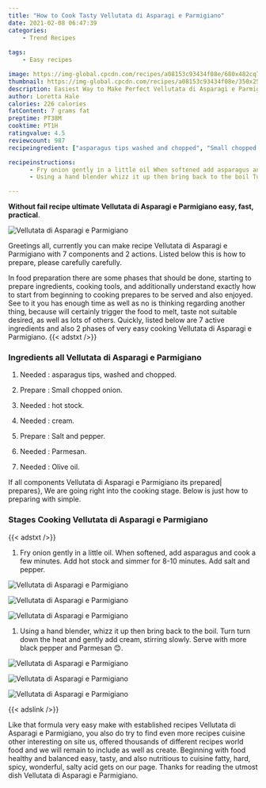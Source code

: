 ```yaml
---
title: "How to Cook Tasty Vellutata di Asparagi e Parmigiano"
date: 2021-02-08 06:47:39
categories:
    - Trend Recipes
    
tags:
    - Easy recipes

image: https://img-global.cpcdn.com/recipes/a08153c93434f08e/680x482cq70/vellutata-di-asparagi-e-parmigiano-recipe-main-photo.jpg
thumbnail: https://img-global.cpcdn.com/recipes/a08153c93434f08e/350x250cq70/vellutata-di-asparagi-e-parmigiano-recipe-main-photo.jpg
description: Easiest Way to Make Perfect Vellutata di Asparagi e Parmigiano with 7 ingredients and 2 stages of easy cooking.
author: Loretta Hale
calories: 226 calories
fatContent: 7 grams fat
preptime: PT38M
cooktime: PT1H
ratingvalue: 4.5
reviewcount: 987
recipeingredient: ["asparagus tips washed and chopped", "Small chopped onion", "hot stock", "cream", "Salt and pepper", "Parmesan", "Olive oil"]

recipeinstructions: 
      - Fry onion gently in a little oil When softened add asparagus and cook a few minutes Add hot stock and simmer for 810 minutes Add salt and pepper 
      - Using a hand blender whizz it up then bring back to the boil Turn turn down the heat and gently add cream stirring slowly Serve with more black pepper and Parmesan 

---
```




**Without fail recipe ultimate Vellutata di Asparagi e Parmigiano easy, fast, practical**. 


![Vellutata di Asparagi e Parmigiano](https://img-global.cpcdn.com/recipes/a08153c93434f08e/680x482cq70/vellutata-di-asparagi-e-parmigiano-recipe-main-photo.jpg "Vellutata di Asparagi e Parmigiano")




Greetings all, currently you can make recipe Vellutata di Asparagi e Parmigiano with 7 components and 2 actions. Listed below this is how to prepare, please carefully carefully.

In food preparation there are some phases that should be done, starting to prepare ingredients, cooking tools, and additionally understand exactly how to start from beginning to cooking prepares to be served and also enjoyed. See to it you has enough time as well as no is thinking regarding another thing, because will certainly trigger the food to melt, taste not suitable desired, as well as lots of others. Quickly, listed below are 7 active ingredients and also 2 phases of very easy cooking Vellutata di Asparagi e Parmigiano.
{{< adstxt />}}

### Ingredients all Vellutata di Asparagi e Parmigiano


1. Needed  : asparagus tips, washed and chopped.

1. Prepare  : Small chopped onion.

1. Needed  : hot stock.

1. Needed  : cream.

1. Prepare  : Salt and pepper.

1. Needed  : Parmesan.

1. Needed  : Olive oil.



If all components Vellutata di Asparagi e Parmigiano its prepared| prepares}, We are going right into the cooking stage. Below is just how to preparing with simple.

### Stages Cooking Vellutata di Asparagi e Parmigiano

{{< adstxt />}}


1. Fry onion gently in a little oil. When softened, add asparagus and cook a few minutes. Add hot stock and simmer for 8-10 minutes. Add salt and pepper.



![Vellutata di Asparagi e Parmigiano](https://img-global.cpcdn.com/steps/8c0b76c72b7071b9/160x128cq70/vellutata-di-asparagi-e-parmigiano-recipe-step-1-photo.jpg" "Vellutata di Asparagi e Parmigiano")

![Vellutata di Asparagi e Parmigiano](https://img-global.cpcdn.com/steps/87a4115fac702c08/160x128cq70/vellutata-di-asparagi-e-parmigiano-recipe-step-1-photo.jpg" "Vellutata di Asparagi e Parmigiano")

![Vellutata di Asparagi e Parmigiano](https://img-global.cpcdn.com/steps/7a61d95e30a54ce0/160x128cq70/vellutata-di-asparagi-e-parmigiano-recipe-step-1-photo.jpg" "Vellutata di Asparagi e Parmigiano")



1. Using a hand blender, whizz it up then bring back to the boil. Turn turn down the heat and gently add cream, stirring slowly. Serve with more black pepper and Parmesan 😊.



![Vellutata di Asparagi e Parmigiano](https://img-global.cpcdn.com/steps/e9573cb0e89fa594/160x128cq70/vellutata-di-asparagi-e-parmigiano-recipe-step-2-photo.jpg" "Vellutata di Asparagi e Parmigiano")

![Vellutata di Asparagi e Parmigiano](https://img-global.cpcdn.com/steps/1cab4040a0308e63/160x128cq70/vellutata-di-asparagi-e-parmigiano-recipe-step-2-photo.jpg" "Vellutata di Asparagi e Parmigiano")

![Vellutata di Asparagi e Parmigiano](https://img-global.cpcdn.com/steps/0ea4b6995abd3763/160x128cq70/vellutata-di-asparagi-e-parmigiano-recipe-step-2-photo.jpg" "Vellutata di Asparagi e Parmigiano")





{{< adslink />}}

Like that formula very easy make with established recipes Vellutata di Asparagi e Parmigiano, you also do try to find even more recipes cuisine other interesting on site us, offered thousands of different recipes world food and we will remain to include as well as create. Beginning with food healthy and balanced easy, tasty, and also nutritious to cuisine fatty, hard, spicy, wonderful, salty acid gets on our page. Thanks for reading the utmost dish Vellutata di Asparagi e Parmigiano.
